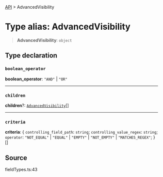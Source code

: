 [API](../index.md) > AdvancedVisibility

# Type alias: AdvancedVisibility

> **AdvancedVisibility**: `object`

## Type declaration

### `boolean_operator`

**boolean\_operator**: `"AND"` \| `"OR"`

***

### `children`

**children**?: [`AdvancedVisibility`](type-alias.AdvancedVisibility.md)[]

***

### `criteria`

**criteria**: \{
  `controlling_field_path`: `string`;
  `controlling_value_regex`: `string`;
  `operator`: `"NOT_EQUAL"` \| `"EQUAL"` \| `"EMPTY"` \| `"NOT_EMPTY"` \| `"MATCHES_REGEX"`;
 }[]

## Source

fieldTypes.ts:43
